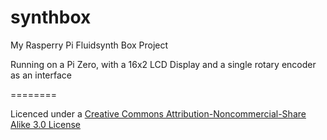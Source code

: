 # synthbox
My Rasperry Pi Fluidsynth Box Project

Running on  a Pi Zero, with a 16x2 LCD Display and a single rotary encoder as an interface

========

Licenced under a [Creative Commons Attribution-Noncommercial-Share Alike 3.0 License](http://creativecommons.org/licenses/by-nc-sa/3.0/)
